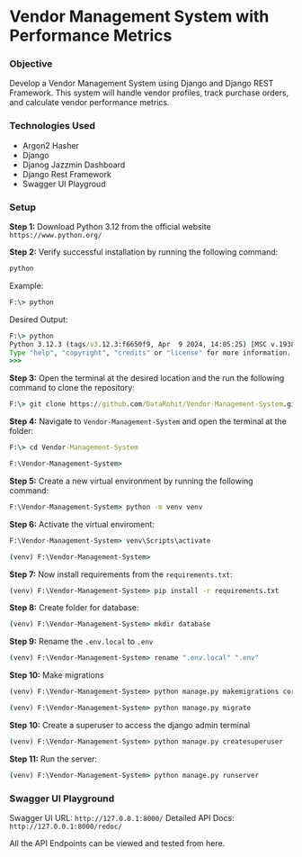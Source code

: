 
# **Vendor Management System with Performance Metrics**

### **Objective**
Develop a Vendor Management System using Django and Django REST Framework. This system will handle vendor profiles, track purchase orders, and calculate vendor performance metrics.

### **Technologies Used**

 - Argon2 Hasher
 - Django
 - Djanog Jazzmin Dashboard
 - Django Rest Framework
 - Swagger UI Playgroud

### **Setup**

**Step 1:** Download Python 3.12 from the official website `https://www.python.org/`

**Step 2:** Verify successful installation by running the following command:
```cmd
python
```

Example:
```cmd
F:\> python
```

Desired Output:
```cmd
F:\> python
Python 3.12.3 (tags/v3.12.3:f6650f9, Apr  9 2024, 14:05:25) [MSC v.1938 64 bit (AMD64)] on win32
Type "help", "copyright", "credits" or "license" for more information.
>>>
```

**Step 3:** Open the terminal at the desired location and the run the following command to clone the repository:
```cmd
F:\> git clone https://github.com/DataRohit/Vendor-Management-System.git
```

**Step 4:** Navigate to `Vendor-Management-System` and open the terminal at the folder:
```cmd
F:\> cd Vendor-Management-System

F:\Vendor-Management-System>
```

**Step 5:** Create a new virtual environment by running the following command:
```cmd
F:\Vendor-Management-System> python -m venv venv
```

**Step 6:** Activate the virtual enviroment:
```cmd
F:\Vendor-Management-System> venv\Scripts\activate

(venv) F:\Vendor-Management-System>
```

**Step 7:** Now install requirements from the `requirements.txt`:
```cmd
(venv) F:\Vendor-Management-System> pip install -r requirements.txt
```

**Step 8:** Create folder for database:
```cmd
(venv) F:\Vendor-Management-System> mkdir database
```

**Step 9:** Rename the `.env.local` to `.env`
```cmd
(venv) F:\Vendor-Management-System> rename ".env.local" ".env"
```

**Step 10:** Make migrations
```cmd
(venv) F:\Vendor-Management-System> python manage.py makemigrations core performance purchase_orders vendors

(venv) F:\Vendor-Management-System> python manage.py migrate
```

**Step 10:** Create a superuser to access the django admin terminal
```cmd
(venv) F:\Vendor-Management-System> python manage.py createsuperuser
```

**Step 11:** Run the server:
```cmd
(venv) F:\Vendor-Management-System> python manage.py runserver
```

### **Swagger UI Playground**

Swagger UI URL: `http://127.0.0.1:8000/`
Detailed API Docs: `http://127.0.0.1:8000/redoc/`

All the API Endpoints can be viewed and tested from here.